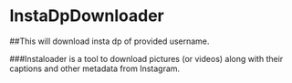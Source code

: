 # InstaDpDownloader

##This will download insta dp of provided username.


###Instaloader is a tool to download pictures (or videos) along with their captions and other metadata from Instagram.
